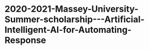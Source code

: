 # 2020-2021-Massey-University-Summer-scholarship---Artificial-Intelligent-AI-for-Automating-Response